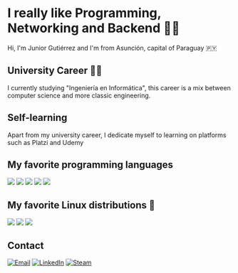 # I really like Programming, Networking and Backend 👨‍💻

Hi, I'm Junior Gutiérrez and I'm from Asunción, capital of Paraguay 🇵🇾

## University Career 👨‍🎓
I currently studying "Ingeniería en Informática", this career is a mix between computer science and more classic engineering.

## Self-learning
Apart from my university career, I dedicate myself to learning on platforms such as Platzi and Udemy

## My favorite programming languages

<img src="https://img.shields.io/badge/C/C++%20-659bd3" /> <img src="https://img.shields.io/badge/Java%20-ec2025" /> <img src="https://img.shields.io/badge/Python%20-ffd23e" /> <img src="https://img.shields.io/badge/JavaScript%20-f7e018" /> <img src="https://img.shields.io/badge/TypeScript%20-2d79c7" />

## My favorite Linux distributions 🐧

<img src="https://img.shields.io/badge/Debian%20-d70751" /> <img src="https://img.shields.io/badge/Lubuntu%20-0068c8" /> <img src="https://img.shields.io/badge/Arch%20-1793d1" />

## Contact

<a href="mailto:jlgutierrez2000@fpuna.edu.py?subject=Contact%20via%20Git%20Hub" target="_blank"><img src="https://img.shields.io/badge/Email-ffa500.svg?&style=flat-square&logo=email&logoColor=white" alt="Email"></a>
<a href="https://www.linkedin.com/in/jose-luis-junior-gutierrez-aguero/" target="_blank"><img src="https://img.shields.io/badge/LinkedIn-%230077B5.svg?&style=flat-square&logo=linkedin&logoColor=white" alt="LinkedIn"></a>
<a href="https://steamcommunity.com/id/jg2kpy" target="_blank"><img src="https://img.shields.io/badge/Steam-242526.svg?&style=flat-square&logo=steam&logoColor=white" alt="Steam"></a>
